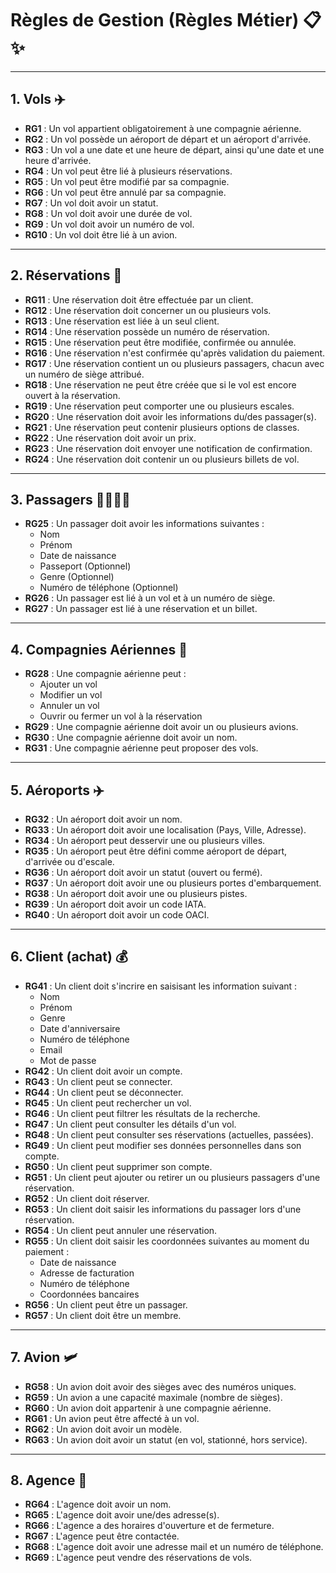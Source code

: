 # Règles de Gestion (Règles Métier) 📋✨

---

## 1. Vols ✈️

- **RG1** : Un vol appartient obligatoirement à une compagnie aérienne.
- **RG2** : Un vol possède un aéroport de départ et un aéroport d'arrivée.
- **RG3** : Un vol a une date et une heure de départ, ainsi qu'une date et une heure d'arrivée.
- **RG4** : Un vol peut être lié à plusieurs réservations.
- **RG5** : Un vol peut être modifié par sa compagnie.
- **RG6** : Un vol peut être annulé par sa compagnie.
- **RG7** : Un vol doit avoir un statut.
- **RG8** : Un vol doit avoir une durée de vol.
- **RG9** : Un vol doit avoir un numéro de vol.
- **RG10** : Un vol doit être lié à un avion.

---

## 2. Réservations 🎫

- **RG11** : Une réservation doit être effectuée par un client.
- **RG12** : Une réservation doit concerner un ou plusieurs vols.
- **RG13** : Une réservation est liée à un seul client.
- **RG14** : Une réservation possède un numéro de réservation.
- **RG15** : Une réservation peut être modifiée, confirmée ou annulée.
- **RG16** : Une réservation n'est confirmée qu'après validation du paiement.
- **RG17** : Une réservation contient un ou plusieurs passagers, chacun avec un numéro de siège attribué.
- **RG18** : Une réservation ne peut être créée que si le vol est encore ouvert à la réservation.
- **RG19** : Une réservation peut comporter une ou plusieurs escales.
- **RG20** : Une réservation doit avoir les informations du/des passager(s).
- **RG21** : Une réservation peut contenir plusieurs options de classes.
- **RG22** : Une réservation doit avoir un prix.
- **RG23** : Une réservation doit envoyer une notification de confirmation.
- **RG24** : Une réservation doit contenir un ou plusieurs billets de vol.

---

## 3. Passagers 👨‍👩‍👧‍👦

- **RG25** : Un passager doit avoir les informations suivantes :
  - Nom
  - Prénom
  - Date de naissance
  - Passeport (Optionnel)
  - Genre (Optionnel)
  - Numéro de téléphone (Optionnel)
- **RG26** : Un passager est lié à un vol et à un numéro de siège.
- **RG27** : Un passager est lié à une réservation et un billet.

---

## 4. Compagnies Aériennes 🏢

- **RG28** : Une compagnie aérienne peut :
  - Ajouter un vol
  - Modifier un vol
  - Annuler un vol
  - Ouvrir ou fermer un vol à la réservation
- **RG29** : Une compagnie aérienne doit avoir un ou plusieurs avions.
- **RG30** : Une compagnie aérienne doit avoir un nom.
- **RG31** : Une compagnie aérienne peut proposer des vols.

---

## 5. Aéroports ✈️

- **RG32** : Un aéroport doit avoir un nom.
- **RG33** : Un aéroport doit avoir une localisation (Pays, Ville, Adresse).
- **RG34** : Un aéroport peut desservir une ou plusieurs villes.
- **RG35** : Un aéroport peut être défini comme aéroport de départ, d'arrivée ou d'escale.
- **RG36** : Un aéroport doit avoir un statut (ouvert ou fermé).
- **RG37** : Un aéroport doit avoir une ou plusieurs portes d'embarquement.
- **RG38** : Un aéroport doit avoir une ou plusieurs pistes.
- **RG39** : Un aéroport doit avoir un code IATA.
- **RG40** : Un aéroport doit avoir un code OACI.

---

## 6. Client (achat) 💰

- **RG41** : Un client doit s'incrire en saisisant les information suivant :
  - Nom
  - Prénom
  - Genre
  - Date d'anniversaire
  - Numéro de téléphone
  - Email
  - Mot de passe
- **RG42** : Un client doit avoir un compte.
- **RG43** : Un client peut se connecter.
- **RG44** : Un client peut se déconnecter.
- **RG45** : Un client peut rechercher un vol.
- **RG46** : Un client peut filtrer les résultats de la recherche.
- **RG47** : Un client peut consulter les détails d'un vol.
- **RG48** : Un client peut consulter ses réservations (actuelles, passées).
- **RG49** : Un client peut modifier ses données personnelles dans son compte.
- **RG50** : Un client peut supprimer son compte.
- **RG51** : Un client peut ajouter ou retirer un ou plusieurs passagers d'une réservation.
- **RG52** : Un client doit réserver.
- **RG53** : Un client doit saisir les informations du passager lors d'une réservation.
- **RG54** : Un client peut annuler une réservation.
- **RG55** : Un client doit saisir les coordonnées suivantes au moment du paiement :
  - Date de naissance
  - Adresse de facturation
  - Numéro de téléphone
  - Coordonnées bancaires
- **RG56** : Un client peut être un passager.
- **RG57** : Un client doit être un membre.

---

## 7. Avion 🛩️

- **RG58** : Un avion doit avoir des sièges avec des numéros uniques.
- **RG59** : Un avion a une capacité maximale (nombre de sièges).
- **RG60** : Un avion doit appartenir à une compagnie aérienne.
- **RG61** : Un avion peut être affecté à un vol.
- **RG62** : Un avion doit avoir un modèle.
- **RG63** : Un avion doit avoir un statut (en vol, stationné, hors service).

---

## 8. Agence 🏬

- **RG64** : L'agence doit avoir un nom.
- **RG65** : L'agence doit avoir une/des adresse(s).
- **RG66** : L'agence a des horaires d'ouverture et de fermeture.
- **RG67** : L'agence peut être contactée.
- **RG68** : L'agence doit avoir une adresse mail et un numéro de téléphone.
- **RG69** : L'agence peut vendre des réservations de vols.
